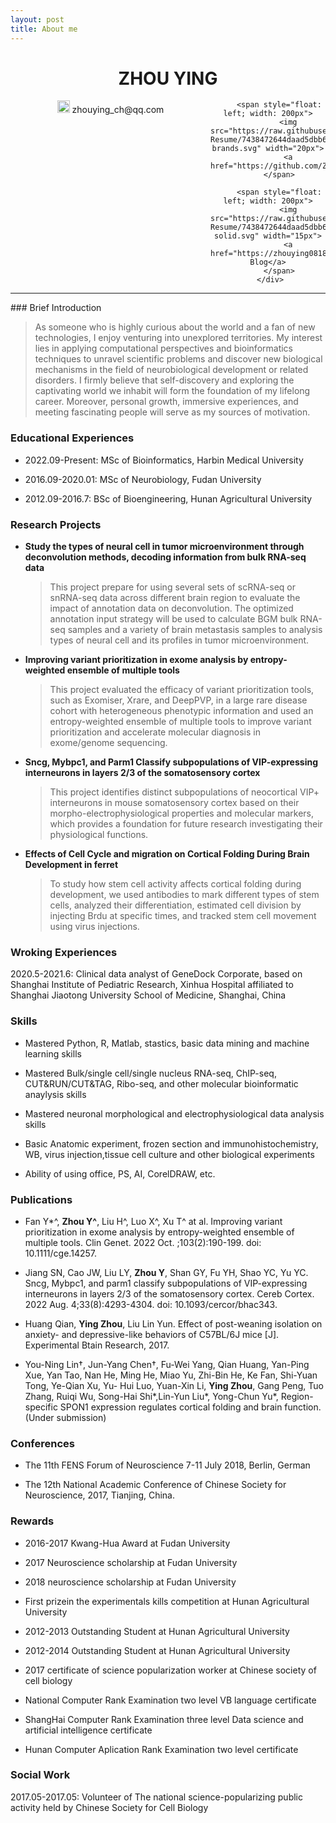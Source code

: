 ```yaml
---
layout: post
title: About me
---
```


  <center>
     <h1>ZHOU YING</h1>
     <div class="span_text">
         <span style="float: left; width: 320px">
             <img src="https://raw.githubusercontent.com/CyC2018/Markdown-Resume/7438472644daad5dbb6a7578643a6f37bfc82639/assets/envelope-solid.svg" width="20px">
             zhouying_ch@qq.com
         </span>
         
         <span style="float: left; width: 200px">
             <img src="https://raw.githubusercontent.com/CyC2018/Markdown-Resume/7438472644daad5dbb6a7578643a6f37bfc82639/assets/github-brands.svg" width="20px">
             <a href="https://github.com/ZhouYing0818">ZhouYing0818</a>
         </span>
         
         <span style="float: left; width: 200px">
             <img src="https://raw.githubusercontent.com/CyC2018/Markdown-Resume/7438472644daad5dbb6a7578643a6f37bfc82639/assets/rss-solid.svg" width="15px">
             <a href="https://zhouying0818.github.io/zying_blog/">My Blog</a>
         </span>
     </div>
 </center>
 
<hr width="100%" color="#483D8B">
### Brief Introduction

> As someone who is highly curious about the world and a fan of new technologies, I enjoy venturing into unexplored territories. My interest lies in applying computational perspectives and bioinformatics techniques to unravel scientific problems and discover new biological mechanisms in the field of neurobiological development or related disorders. I firmly believe that self-discovery and exploring the captivating world we inhabit will form the foundation of my lifelong career. Moreover, personal growth, immersive experiences, and meeting fascinating people will serve as my sources of motivation.

### Educational Experiences

* 2022.09-Present: MSc of Bioinformatics, Harbin Medical University

* 2016.09-2020.01: MSc of Neurobiology, Fudan University

* 2012.09-2016.7: BSc of Bioengineering, Hunan Agricultural University 

### Research Projects

* **Study the types of neural cell in tumor microenvironment through deconvolution methods, decoding information from bulk RNA-seq data**
	> This project prepare for using several sets of scRNA-seq or snRNA-seq data across different brain region to evaluate the impact of annotation data on deconvolution. The optimized annotation input strategy will be used to calculate BGM bulk RNA-seq samples and a variety of brain metastasis samples to analysis types of neural cell and its profiles in tumor microenvironment.

* **Improving variant prioritization in exome analysis by entropy-weighted ensemble of multiple tools**
	> This project evaluated the efficacy of variant prioritization tools, such as Exomiser, Xrare, and DeepPVP, in a large rare disease cohort with heterogeneous phenotypic information and used an entropy-weighted ensemble of multiple tools to improve variant prioritization and accelerate molecular diagnosis in exome/genome sequencing.

* **Sncg, Mybpc1, and Parm1 Classify subpopulations of VIP-expressing interneurons in layers 2/3 of the somatosensory cortex**
	> This project identifies distinct subpopulations of neocortical VIP+ interneurons in mouse somatosensory cortex based on their morpho-electrophysiological properties and molecular markers, which provides a foundation for future research investigating their physiological functions.

* **Effects of Cell Cycle and migration on Cortical Folding During Brain Development in ferret**
	> To study how stem cell activity affects cortical folding during development, we used antibodies to mark different types of stem cells, analyzed their differentiation, estimated cell division by injecting Brdu at specific times, and tracked stem cell movement using virus injections.

### Wroking Experiences

2020.5-2021.6: Clinical data analyst of GeneDock Corporate, based on Shanghai Institute of Pediatric Research, Xinhua Hospital affiliated to Shanghai Jiaotong University School of Medicine, Shanghai, China

### Skills

* Mastered Python, R, Matlab, stastics, basic data mining and machine learning skills

* Mastered Bulk/single cell/single nucleus RNA-seq, ChIP-seq, CUT&RUN/CUT&TAG, Ribo-seq, and other molecular bioinformatic anaylysis skills

* Mastered neuronal morphological and electrophysiological data analysis skills

* Basic Anatomic experiment, frozen section and immunohistochemistry, WB, virus injection,tissue cell culture and other biological experiments

* Ability of using office, PS, AI, CorelDRAW, etc.

### Publications

* Fan Y*^, **Zhou Y^**, Liu H^, Luo X^, Xu T^ at al. Improving variant prioritization in exome analysis by entropy-weighted ensemble of multiple tools. Clin Genet. 2022 Oct. ;103(2):190-199. doi: 10.1111/cge.14257.

* Jiang SN, Cao JW, Liu LY, **Zhou Y**, Shan GY, Fu YH, Shao YC, Yu YC. Sncg, Mybpc1, and parm1 classify subpopulations of VIP-expressing interneurons in layers 2/3 of the somatosensory cortex. Cereb Cortex. 2022 Aug. 4;33(8):4293-4304. doi: 10.1093/cercor/bhac343.

* Huang Qian, **Ying Zhou**, Liu Lin Yun. Effect of post-weaning isolation on anxiety- and
depressive-like behaviors of C57BL/6J mice [J]. Experimental Btain Research, 2017.

* You-Ning Lin†, Jun-Yang Chen†, Fu-Wei Yang, Qian Huang, Yan-Ping Xue, Yan Tao, Nan He, Ming He, Miao Yu, Zhi-Bin He, Ke Fan, Shi-Yuan Tong, Ye-Qian Xu, Yu-
Hui Luo, Yuan-Xin Li, **Ying Zhou**, Gang Peng, Tuo Zhang, Ruiqi Wu, Song-Hai Shi*,Lin-Yun Liu*, Yong-Chun Yu*, Region-specific SPON1 expression regulates cortical folding and brain function. (Under submission)

### Conferences

* The 11th FENS Forum of Neuroscience 7-11 July 2018, Berlin, German

* The 12th National Academic Conference of Chinese Society for Neuroscience, 2017, Tianjing, China.

### Rewards

* 2016-2017 Kwang-Hua Award at Fudan University

* 2017 Neuroscience scholarship at Fudan University

* 2018 neuroscience scholarship at Fudan University

* First prizein the experimentals kills competition at Hunan Agricultural University

* 2012-2013 Outstanding Student at Hunan Agricultural University

* 2012-2014 Outstanding Student at Hunan Agricultural University

* 2017 certificate of science popularization worker at Chinese society of cell biology

* National Computer Rank Examination two level VB language certificate

* ShangHai Computer Rank Examination three level Data science and artificial intelligence certificate

* Hunan Computer Aplication Rank Examination two level certificate

### Social Work

2017.05-2017.05: Volunteer of The national science-popularizing public activity held by Chinese Society for Cell Biology